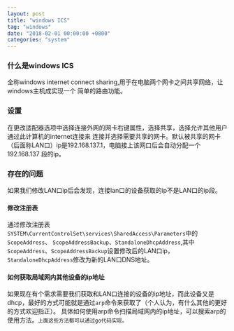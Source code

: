 ```yaml
---
layout: post
title: "windows ICS"
tag: "windows"
date: "2018-02-01 00:00:00 +0800"
categories: "system"
--- 
```


### 什么是windows ICS  

全称windows internet connect sharing,用于在电脑两个网卡之间共享网络，让windows主机成实现一个
简单的路由功能。

<!--more-->

### 设置  

在更改适配器选项中选择连接外网的网卡右键属性，选择共享，选择允许其他用户通过此计算机的internet连接来
连接并选择需要共享的网卡。默认被共享的网卡（后面称LAN口）ip是192.168.137.1，电脑接上该网口后会自动分配一个192.168.137
段的ip。

### 存在的问题  

如果我们修改LAN口ip后会发现，连接lan口的设备获取的ip不是LAN口的ip段。

#### 修改注册表  
    
通过修改注册表`SYSTEM\CurrentControlSet\services\SharedAccess\Parameters`中的`ScopeAddress`、
`ScopeAddressBackup`、`StandaloneDhcpAddress`,其中`ScopeAddress`、`ScopeAddressBackup`设置修改后的LAN口ip，
`StandaloneDhcpAddress`修改为新的LAN口DNS地址。

#### 如何获取局域网内其他设备的ip地址  

如果现在有个需求需要我们获取和LAN口连接的设备的ip地址，而此设备又是dhcp，最好的方式可能就是通过`arp`命令来获取了（个人认为，有什么其他的更好的方式欢迎指正）。
具体如何使用arp命令扫描局域网内的ip地址，可以搜索arp的使用方法。`上面这些方法都可以通过go代码实现。`
